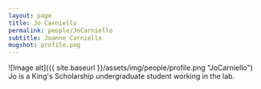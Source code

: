 ```yaml
---
layout: page
title: Jo Carniello
permalink: people/JoCarniello
subtitle: Joanne Carniello
mugshot: profile.png
---
```

![Image alt]({{ site.baseurl }}/assets/img/people/profile.png "JoCarniello")
Jo is a King's Scholarship undergraduate student working in the lab.

